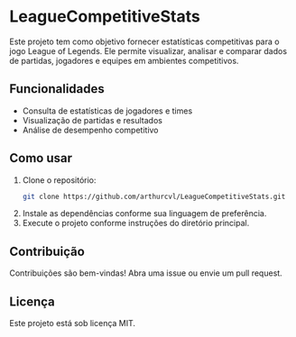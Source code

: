 # LeagueCompetitiveStats

Este projeto tem como objetivo fornecer estatísticas competitivas para o jogo League of Legends. Ele permite visualizar, analisar e comparar dados de partidas, jogadores e equipes em ambientes competitivos.

## Funcionalidades

- Consulta de estatísticas de jogadores e times
- Visualização de partidas e resultados
- Análise de desempenho competitivo

## Como usar

1. Clone o repositório:
   ```bash
   git clone https://github.com/arthurcvl/LeagueCompetitiveStats.git
   ```
2. Instale as dependências conforme sua linguagem de preferência.
3. Execute o projeto conforme instruções do diretório principal.

## Contribuição

Contribuições são bem-vindas! Abra uma issue ou envie um pull request.

## Licença

Este projeto está sob licença MIT.
